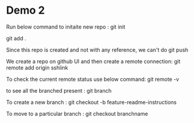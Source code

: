 # Demo 2

Run below command to initaite new repo :
git init

git add .

Since this repo is created and not with any reference, we can't do git push

We create a repo on github UI and then create a remote connection:
git remote add origin sshlink

To check the current remote status use below command:
git remote -v

to see all the branched present :
git branch 

To create a new branch :
git checkout -b feature-readme-instructions

To move to a particular branch :
git checkout branchname
